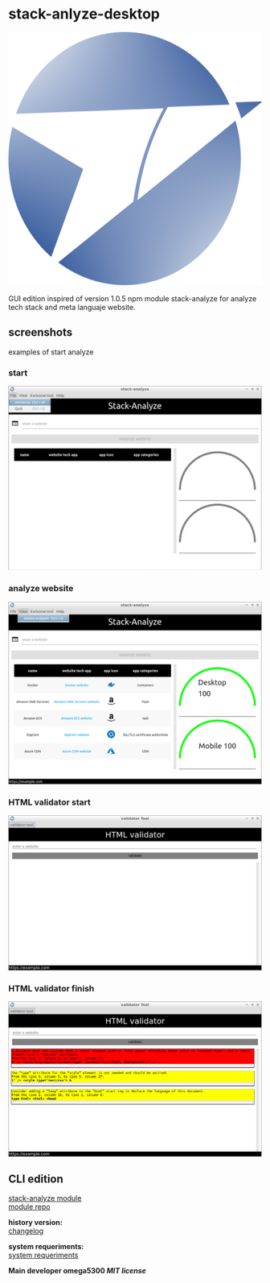 # stack-anlyze-desktop

![logo stack-analyze gui edition!](docs/stack-gui-logo.png "stack-analyze gui edition")

GUI edition inspired of version 1.0.5 npm module stack-analyze for analyze tech stack and meta languaje website.

## screenshots
examples of start analyze

### start
![window start stack-analyze gui edition!](docs/start-window.png "window start")

### analyze website
![website analyzer with stack-analyze gui edition!](docs/tech-analyze-pagespeed.png "finish analyzer")

### HTML validator start
![start HTML validator exclusive tool](docs/validator-tool.png "finish analyzer")

### HTML validator finish
![finish HTML validator exclusive tool!](docs/validator-analyze.png "finish validator")

## CLI edition
[stack-analyze module](https://www.npmjs.com/package/stack-analyze)<br>
[module repo](https://github.com/intermachine-developers/stack-analyze)

**history version:<br>**
[changelog](/changelog.md)

**system requeriments:<br>**
[system requeriments](/requeriments.md)

**Main developer omega5300 _MIT license_**
